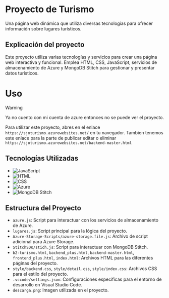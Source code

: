 # Proyecto de Turismo
Una página web dinámica que utiliza diversas tecnologías para ofrecer información sobre lugares turísticos.

## Explicación del proyecto
Este proyecto utiliza varias tecnologías y servicios para crear una página web interactiva y funcional. Emplea HTML, CSS, JavaScript, servicios de almacenamiento de Azure y MongoDB Stitch para gestionar y presentar datos turísticos.

# Uso
> [!warning]
> Ya no cuento con mi cuenta de azure entonces no se puede ver el proyecto.

Para utilizar este proyecto, abres en el enlace `https://sjoturismo.azurewebsites.net/` en tu navegador.
Tambien tenemos este enlace para la parte de publicar editar o eliminar `https://sjoturismo.azurewebsites.net/backend-master.html`

## Tecnologías Utilizadas

- ![JavaScript](https://shields.io/badge/JavaScript-F7DF1E?logo=JavaScript&logoColor=000&style=flat-square)
- ![HTML](https://img.shields.io/badge/HTML-E34F26?logo=html5&logoColor=fff&style=flat-square)
- ![CSS](https://img.shields.io/badge/CSS-1572B6?logo=css3&logoColor=fff&style=flat-square)
- ![Azure](https://img.shields.io/badge/Azure-0078D4?logo=microsoft-azure&logoColor=fff&style=flat-square)
- ![MongoDB Stitch](https://img.shields.io/badge/MongoDB_Stitch-47A248?logo=mongodb&logoColor=fff&style=flat-square)
  
## Estructura del Proyecto

- `azure.js`: Script para interactuar con los servicios de almacenamiento de Azure.
- `lugares.js`: Script principal para la lógica del proyecto.
- `Azure-Storage-Scripts/azure-storage.file.js`: Archivo de script adicional para Azure Storage.
- `StitchSDK/stich.js`: Script para interactuar con MongoDB Stitch.
- `b2-turismo.html`, `backend_plus.html`, `backend-master.html`, `frontend_plus.html`, `index.html`: Archivos HTML para las diferentes páginas del proyecto.
- `style/backend.css`, `style/detail.css`, `style/index.css`: Archivos CSS para el estilo del proyecto.
- `.vscode/settings.json`: Configuraciones específicas para el entorno de desarrollo en Visual Studio Code.
- `descarga.png`: Imagen utilizada en el proyecto.
